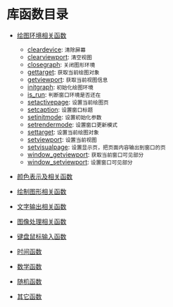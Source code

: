 # 库函数目录

- [绘图环境相关函数](doc/env/index.htm)
  - [cleardevice](cleardevice.htm): `清除屏幕`
  - [clearviewport](clearviewport.htm): `清空视图`
  - [closegraph](closegraph.htm): `关闭图形环境`
  - [gettarget](gettarget.htm): `获取当前绘图对象`
  - [getviewport](getviewport.htm): `获取当前视图信息`
  - [initgraph](initgraph.htm): `初始化绘图环境`
  - [is_run](is_run.htm): `判断窗口环境是否还在`
  - [setactivepage](setactivepage.htm): `设置当前绘图页`
  - [setcaption](setcaption.htm): `设置窗口标题`
  - [setinitmode](setinitmode.htm): `设置初始化参数`
  - [setrendermode](setrendermode.htm): `设置窗口更新模式`
  - [settarget](settarget.htm): `设置当前绘图对象`
  - [setviewport](setviewport.htm): `设置当前视图`
  - [setvisualpage](setvisualpage.htm): `设置显示页，把页面内容输出到窗口的页`
  - [window_getviewport](window_getviewport.htm): `获取当前窗口可见部分`
  - [window_setviewport](window_setviewport.htm): `设置窗口可见部分`

- [颜色表示及相关函数](doc/col/index.htm)
- [绘制图形相关函数](doc/draw/index.htm)
- [文字输出相关函数](doc/font/index.htm)
- [图像处理相关函数](doc/img/index.htm)
- [键盘鼠标输入函数](doc/input/index.htm)
- [时间函数](doc/time/index.htm)
- [数学函数](doc/math/index.htm)
- [随机函数](doc/rand/index.htm)
- [其它函数](doc/other/index.htm)

</pre>

</body>
</html>
